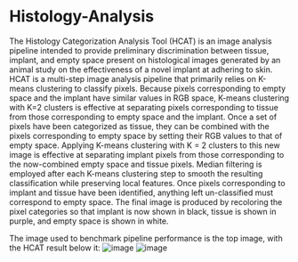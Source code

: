 # Histology-Analysis
The Histology Categorization Analysis Tool (HCAT) is an image analysis pipeline intended to provide preliminary discrimination between tissue, implant, and empty space present on histological images generated by an animal study on the effectiveness of a novel implant at adhering to skin. HCAT is a multi-step image analysis pipeline that primarily relies on K-means clustering to classify pixels. Because pixels corresponding to empty space and the implant have similar values in RGB space, K-means clustering with K=2 clusters is effective at separating pixels corresponding to tissue from those corresponding to empty space and the implant. Once a set of pixels have been categorized as tissue, they can be combined with the pixels corresponding to empty space by setting their RGB values to that of empty space. Applying K-means clustering with K = 2 clusters to this new image is effective at separating implant pixels from those corresponding to the now-combined empty space and tissue pixels. Median filtering is employed after each K-means clustering step to smooth the resulting classification while preserving local features. Once pixels corresponding to implant and tissue have been identified, anything left un-classified must correspond to empty space. The final image is produced by recoloring the pixel categories so that implant is now shown in black, tissue is shown in purple, and empty space is shown in white. 

The image used to benchmark pipeline performance is the top image, with the HCAT result below it:
![image](https://github.com/Jezen5Volk/Histology-Analysis/assets/138075884/e7c59c6a-e00f-469f-b082-a6d33d3143b2)
![image](https://github.com/Jezen5Volk/Histology-Analysis/assets/138075884/d796107b-1feb-45cf-9360-1ebdb5504297)


